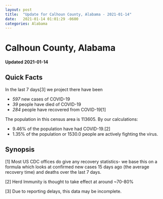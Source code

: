 ```yaml
---
layout: post
title:  "Update for Calhoun County, Alabama - 2021-01-14"
date:   2021-01-14 01:01:29 -0600
categories: Alabama
---
```


# Calhoun County, Alabama
#### Updated 2021-01-14

## Quick Facts

In the last 7 days[3] we project there have been
- *597* new cases of COVID-19
- *39* people have died of COVID-19
- *284* people have recovered from COVID-19[1]

The population in this census area is 113605. By our calculations:
- 9.46% of the population have had COVID-19.[2]
- 1.35% of the population or 1530.0 people are actively fighting the virus.

## Synopsis




[1] Most US CDC offices do give any recovery statistics- we base this on a formula which looks at confirmed new cases
15 days ago (the average recovery time) and deaths over the last 7 days.

[2] Herd Immunity is thought to take effect at around ~70-80%

[3] Due to reporting delays, this data may be incomplete.
 
    